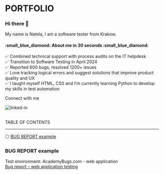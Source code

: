 # PORTFOLIO
### Hi there :wave:
My name is Natela, I am a software tester from Krakow.

<h4>:small_blue_diamond: About me in 30 seconds :small_blue_diamond:</h4>

:white_check_mark: Combined technical support with process audits on the IT helpdesk<br>
:white_check_mark: Transition to Software Testing in April 2024<br>
:white_check_mark: Reported 600 bugs, resolved 1200+ issues<br>
:white_check_mark: Love tracking logical errors and suggest solutions that improve product quality and UX<br>
:white_check_mark: I taught myself HTML, CSS and I’m currently learning Python to develop my skills in test automation<br>


Connect with me<br>

[<img align="left" alt="linked-in" src="https://img.shields.io/badge/linkedin-%230077B5.svg?&style=for-the-badge&logo=linkedin&logoColor=white" />](https://www.linkedin.com/in/natelapolicht/)<br>
<br>

TABLE OF CONTENTS
<hr>


:white_circle: [BUG REPORT example](#bug-report-example) 

### BUG REPORT example
Test environment: AcademyBugs.com - web application<br>
[Bug report – web application testing](NatelaPolicht-PORTFOLIO/tree/main/bug-reports.md)


